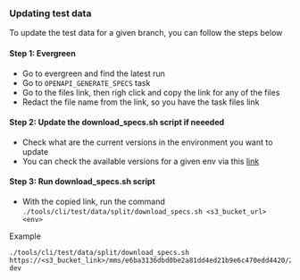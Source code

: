 ### Updating test data

To update the test data for a given branch, you can follow the steps below

#### Step 1: Evergreen
- Go to evergreen and find the latest run
- Go to `OPENAPI_GENERATE_SPECS` task
- Go to the files link, then righ click and copy the link for any of the files
- Redact the file name from the link, so you have the task files link

#### Step 2: Update the download_specs.sh script if neeeded
- Check what are the current versions in the environment you want to update
- You can check the available versions for a given env via this [link](https://cloud.mongodb.com/api/openapi/versions)

#### Step 3: Run download_specs.sh script
- With the copied link, run the command `./tools/cli/test/data/split/download_specs.sh <s3_bucket_url>  <env>`

Example
```shell
./tools/cli/test/data/split/download_specs.sh https://<s3_bucket_link>/mms/e6ba3136dbd0be2a81dd4ed21b9e6c470edd4420/24_10_05_23_26_12  dev
```
